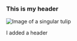 ### This is my header 
![Image of a singular tulip](https://www.google.com/url?sa=i&url=https%3A%2F%2Fwww.lovingly.com%2Fflower-meanings%2Ftulip&psig=AOvVaw2PPeIFH1b1S4M23oVJxt0z&ust=1733875912508000&source=images&cd=vfe&opi=89978449&ved=0CBQQjRxqFwoTCNiIg6T1m4oDFQAAAAAdAAAAABAE)


I added a header
